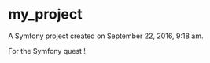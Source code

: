 my_project
==========

A Symfony project created on September 22, 2016, 9:18 am.

For the Symfony quest !
